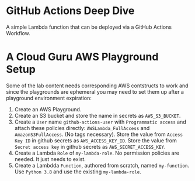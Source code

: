 # GitHub Actions Deep Dive

A simple Lambda function that can be deployed via a GitHub Actions Workflow.

# A Cloud Guru AWS Playground Setup
Some of the lab content needs corresponding AWS contstructs to work and since the playgrounds are ephemeral you may need to set them up after a playground environment expiration:

1. Create an AWS Playground.
2. Create an S3 bucket and store the name in secrets as `AWS_S3_BUCKET`.
3. Create a `User` name `github-actions-user` with `Programmatic access` and attach these policies directly: `AWSLambda_FullAccess` and `AmazonS3FullAccess`. (No tags necessary). Store the value from `Access Key ID` in github secrets as `AWS_ACCESS_KEY_ID`. Store the value from `Secret access key` in github secrets as `AWS_SECRET_ACCESS_KEY`.
3. Create a Lambda `Role` of `my-lambda-role`. No permission policies are needed. It just needs to exist.
4. Create a Lambdda `Function`, authored from scratch, named `my-function`. Use `Python 3.8` and use the existing `my-lambda-role`.